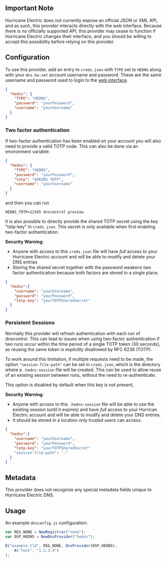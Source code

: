 ## Important Note
Hurricane Electric does not currently expose an official JSON or XML API, and as such, this provider interacts directly
with the web interface. Because there is no officially supported API, this provider may cease to function if Hurricane
Electric changes their interface, and you should be willing to accept this possibility before relying on this provider.

## Configuration

To use this provider, add an entry to `creds.json` with `TYPE` set to `HEDNS`
along with
your `dns.he.net` account username and password. These are the same username
and password used to login to the [web interface](https://dns.he.net).

```json
{
  "hedns": {
    "TYPE": "HEDNS",
    "password": "yourPassword",
    "username": "yourUsername"
  }
}
```

### Two factor authentication

If two-factor authentication has been enabled on your account you will also need to provide a valid TOTP code.
This can also be done via an environment variable:

```json
{
  "hedns": {
    "TYPE": "HEDNS",
    "password": "yourPassword",
    "totp": "$HEDNS_TOTP",
    "username": "yourUsername"
  }
}
```

and then you can run

```shell
HEDNS_TOTP=12345 dnscontrol preview
```

It is also possible to directly provide the shared TOTP secret using the key "totp-key" in `creds.json`. This secret is
only available when first enabling two-factor authentication.

**Security Warning**:
* Anyone with access to this `creds.json` file will have *full* access to your Hurricane Electric account and will be
  able to modify and delete your DNS entries
* Storing the shared secret together with the password weakens two factor authentication because both factors are stored
  in a single place.

```json
{
  "hedns":{
    "username": "yourUsername",
    "password": "yourPassword",
    "totp-key": "yourTOTPSharedSecret"
  }
}
```

### Persistent Sessions

Normally this provider will refresh authentication with each run of dnscontrol. This can lead to issues when using
two-factor authentication if two runs occur within the time period of a single TOTP token (30 seconds), as reusing the
same token is explicitly disallowed by RFC 6238 (TOTP).

To work around this limitation, if multiple requests need to be made, the option `"session-file-path"` can be set in
`creds.json`, which is the directory where a `.hedns-session` file will be created. This can be used to allow reuse of an
existing session between runs, without the need to re-authenticate.

This option is disabled by default when this key is not present,

**Security Warning**:
* Anyone with access to this `.hedns-session` file will be able to use the existing session (until it expires) and have
  *full* access to your Hurrican Electric account and will be able to modify and delete your DNS entries.
* It should be stored in a location only trusted users can access.

```json
{
  "hedns":{
    "username": "yourUsername",
    "password": "yourPassword",
    "totp-key": "yourTOTPSharedSecret"
    "session-file-path": "."
  }
}
```


## Metadata
This provider does not recognize any special metadata fields unique to Hurricane Electric DNS.

## Usage
An example `dnsconfig.js` configuration:

```javascript
var REG_NONE = NewRegistrar("none");
var DSP_HEDNS = NewDnsProvider("hedns");

D("example.tld", REG_NONE, DnsProvider(DSP_HEDNS),
    A("test", "1.2.3.4")
);
```
